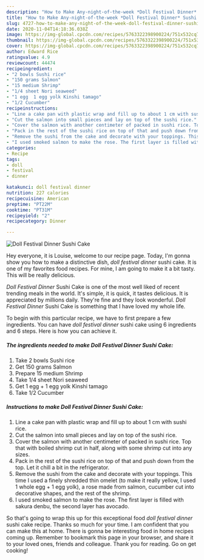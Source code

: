 ```yaml
---
description: "How to Make Any-night-of-the-week *Doll Festival Dinner* Sushi Cake"
title: "How to Make Any-night-of-the-week *Doll Festival Dinner* Sushi Cake"
slug: 4727-how-to-make-any-night-of-the-week-doll-festival-dinner-sushi-cake
date: 2020-11-04T14:18:36.038Z
image: https://img-global.cpcdn.com/recipes/5763322398900224/751x532cq70/doll-festival-dinner-sushi-cake-recipe-main-photo.jpg
thumbnail: https://img-global.cpcdn.com/recipes/5763322398900224/751x532cq70/doll-festival-dinner-sushi-cake-recipe-main-photo.jpg
cover: https://img-global.cpcdn.com/recipes/5763322398900224/751x532cq70/doll-festival-dinner-sushi-cake-recipe-main-photo.jpg
author: Edward Rice
ratingvalue: 4.9
reviewcount: 44474
recipeingredient:
- "2 bowls Sushi rice"
- "150 grams Salmon"
- "15 medium Shrimp"
- "1/4 sheet Nori seaweed"
- "1 egg  1 egg yolk Kinshi tamago"
- "1/2 Cucumber"
recipeinstructions:
- "Line a cake pan with plastic wrap and fill up to about 1 cm with sushi rice."
- "Cut the salmon into small pieces and lay on top of the sushi rice."
- "Cover the salmon with another centimeter of packed in sushi rice. Top that with boiled shrimp cut in half, along with some shrimp cut into any sizes."
- "Pack in the rest of the sushi rice on top of that and push down from the top. Let it chill a bit in the refrigerator."
- "Remove the sushi from the cake and decorate with your toppings. This time I used a finely shredded thin omelet (to make it really yellow, I used 1 whole egg + 1 egg yolk), a rose made from salmon, cucumber cut into decorative shapes, and the rest of the shrimp."
- "I used smoked salmon to make the rose. The first layer is filled with sakura denbu, the second layer has avocado."
categories:
- Recipe
tags:
- doll
- festival
- dinner

katakunci: doll festival dinner 
nutrition: 227 calories
recipecuisine: American
preptime: "PT22M"
cooktime: "PT31M"
recipeyield: "2"
recipecategory: Dinner

---
```



![*Doll Festival Dinner* Sushi Cake](https://img-global.cpcdn.com/recipes/5763322398900224/751x532cq70/doll-festival-dinner-sushi-cake-recipe-main-photo.jpg)

Hey everyone, it is Louise, welcome to our recipe page. Today, I'm gonna show you how to make a distinctive dish, *doll festival dinner* sushi cake. It is one of my favorites food recipes. For mine, I am going to make it a bit tasty. This will be really delicious.

*Doll Festival Dinner* Sushi Cake is one of the most well liked of recent trending meals in the world. It's simple, it is quick, it tastes delicious. It is appreciated by millions daily. They're fine and they look wonderful. *Doll Festival Dinner* Sushi Cake is something that I have loved my whole life.




To begin with this particular recipe, we have to first prepare a few ingredients. You can have *doll festival dinner* sushi cake using 6 ingredients and 6 steps. Here is how you can achieve it.

<!--inarticleads1-->

##### The ingredients needed to make *Doll Festival Dinner* Sushi Cake:

1. Take 2 bowls Sushi rice
1. Get 150 grams Salmon
1. Prepare 15 medium Shrimp
1. Take 1/4 sheet Nori seaweed
1. Get 1 egg + 1 egg yolk Kinshi tamago
1. Take 1/2 Cucumber




<!--inarticleads2-->

##### Instructions to make *Doll Festival Dinner* Sushi Cake:

1. Line a cake pan with plastic wrap and fill up to about 1 cm with sushi rice.
1. Cut the salmon into small pieces and lay on top of the sushi rice.
1. Cover the salmon with another centimeter of packed in sushi rice. Top that with boiled shrimp cut in half, along with some shrimp cut into any sizes.
1. Pack in the rest of the sushi rice on top of that and push down from the top. Let it chill a bit in the refrigerator.
1. Remove the sushi from the cake and decorate with your toppings. This time I used a finely shredded thin omelet (to make it really yellow, I used 1 whole egg + 1 egg yolk), a rose made from salmon, cucumber cut into decorative shapes, and the rest of the shrimp.
1. I used smoked salmon to make the rose. The first layer is filled with sakura denbu, the second layer has avocado.




So that's going to wrap this up for this exceptional food *doll festival dinner* sushi cake recipe. Thanks so much for your time. I am confident that you can make this at home. There is gonna be interesting food in home recipes coming up. Remember to bookmark this page in your browser, and share it to your loved ones, friends and colleague. Thank you for reading. Go on get cooking!
